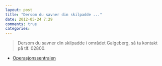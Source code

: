 ```yaml
---
layout: post
title: "Dersom du savner din skilpadde ..."
date: 2012-05-24 7:29
comments: true
categories: 
---
```

> Dersom du savner din skilpadde i området Galgeberg, så ta kontakt på tlf. 02800. 
- [Operasjonssentralen](https://twitter.com/oslopolitiops/status/205666832965836800)

